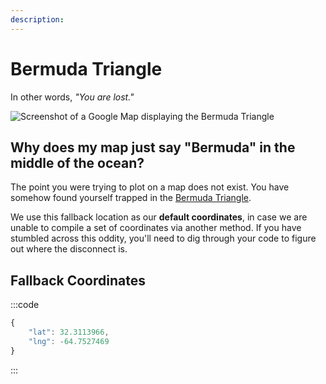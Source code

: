 ```yaml
---
description:
---
```


# Bermuda Triangle

In other words, _"You are lost."_

<img class="dropshadow" :src="$withBase('/images/guides/bermuda-triangle.png')" alt="Screenshot of a Google Map displaying the Bermuda Triangle">

## Why does my map just say "Bermuda" in the middle of the ocean?

The point you were trying to plot on a map does not exist. You have somehow found yourself trapped in the [Bermuda Triangle](https://en.wikipedia.org/wiki/Bermuda_Triangle).

We use this fallback location as our **default coordinates**, in case we are unable to compile a set of coordinates via another method. If you have stumbled across this oddity, you'll need to dig through your code to figure out where the disconnect is.

## Fallback Coordinates

:::code
```js JSON
{
    "lat": 32.3113966,
    "lng": -64.7527469
}
```
:::
